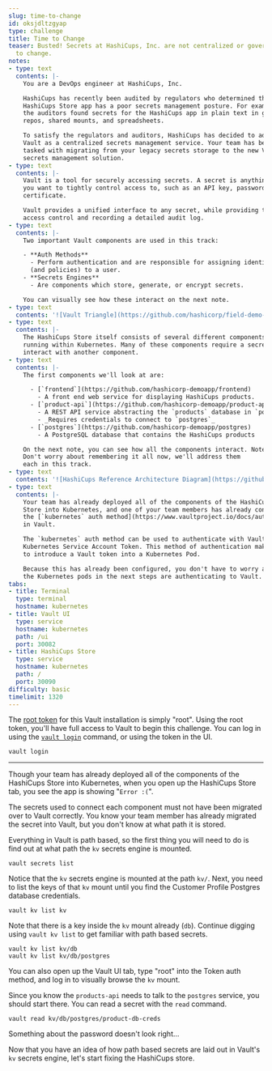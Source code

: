 ```yaml
---
slug: time-to-change
id: oksjdltzgyap
type: challenge
title: Time to Change
teaser: Busted! Secrets at HashiCups, Inc. are not centralized or governed. It's time
  to change.
notes:
- type: text
  contents: |-
    You are a DevOps engineer at HashiCups, Inc.

    HashiCups has recently been audited by regulators who determined that the
    HashiCups Store app has a poor secrets management posture. For example,
    the auditors found secrets for the HashiCups app in plain text in git
    repos, shared mounts, and spreadsheets.

    To satisfy the regulators and auditors, HashiCups has decided to adopt
    Vault as a centralized secrets management service. Your team has been
    tasked with migrating from your legacy secrets storage to the new Vault
    secrets management solution.
- type: text
  contents: |-
    Vault is a tool for securely accessing secrets. A secret is anything that
    you want to tightly control access to, such as an API key, password, or
    certificate.

    Vault provides a unified interface to any secret, while providing tight
    access control and recording a detailed audit log.
- type: text
  contents: |-
    Two important Vault components are used in this track:

    - **Auth Methods**
      - Perform authentication and are responsible for assigning identity
      (and policies) to a user.
    - **Secrets Engines**
      - Are components which store, generate, or encrypt secrets.

    You can visually see how these interact on the next note.
- type: text
  contents: '![Vault Triangle](https://github.com/hashicorp/field-demo-vault-secrets-mgmt/raw/main/images/vault-triangle.png)'
- type: text
  contents: |-
    The HashiCups Store itself consists of several different components, all
    running within Kubernetes. Many of these components require a secret to
    interact with another component.
- type: text
  contents: |-
    The first components we'll look at are:

      - [`frontend`](https://github.com/hashicorp-demoapp/frontend)
        - A front end web service for displaying HashiCups products.
      - [`product-api`](https://github.com/hashicorp-demoapp/product-api-go)
        - A REST API service abstracting the `products` database in `postgres`
        - _Requires credentials to connect to `postgres`_
      - [`postgres`](https://github.com/hashicorp-demoapp/postgres)
        - A PostgreSQL database that contains the HashiCups products

    On the next note, you can see how all the components interact. Note that Consul is used for service discovery.
    Don't worry about remembering it all now, we'll address them
    each in this track.
- type: text
  contents: '![HashiCups Reference Architecture Diagram](https://github.com/hashicorp/field-demo-vault-secrets-mgmt/raw/main/images/infra-new.png)'
- type: text
  contents: |-
    Your team has already deployed all of the components of the HashiCups
    Store into Kubernetes, and one of your team members has already configured
    the [`kubernetes` auth method](https://www.vaultproject.io/docs/auth/kubernetes/)
    in Vault.

    The `kubernetes` auth method can be used to authenticate with Vault using a
    Kubernetes Service Account Token. This method of authentication makes it easy
    to introduce a Vault token into a Kubernetes Pod.

    Because this has already been configured, you don't have to worry about how
    the Kubernetes pods in the next steps are authenticating to Vault.
tabs:
- title: Terminal
  type: terminal
  hostname: kubernetes
- title: Vault UI
  type: service
  hostname: kubernetes
  path: /ui
  port: 30082
- title: HashiCups Store
  type: service
  hostname: kubernetes
  path: /
  port: 30090
difficulty: basic
timelimit: 1320
---
```


The [root token](https://www.vaultproject.io/docs/concepts/tokens#root-tokens) for
this Vault installation is simply "root". Using the root token, you'll have
full access to Vault to begin this challenge. You can log in using the
[`vault login`](https://www.vaultproject.io/docs/commands/login/) command,
or using the token in the UI.

```bash,run
vault login
```

---

Though your team has already deployed all of the components of the HashiCups
Store into Kubernetes, when you open up the HashiCups Store tab,
you see the app is showing "`Error :(`".

The secrets used to connect each component must not have been migrated
over to Vault correctly. You know your team member has already migrated the
secret into Vault, but you don't know at what path it is stored.

Everything in Vault is path based, so the first thing you will need to do
is find out at what path the `kv` secrets engine is mounted.

```bash,run
vault secrets list
```

Notice that the `kv` secrets engine is mounted at the path `kv/`. Next, you
need to list the keys of that `kv` mount until you find the Customer Profile
Postgres database credentials.

```bash,run
vault kv list kv
```

Note that there is a key inside the `kv` mount already (`db`). Continue digging
using `vault kv list` to get familiar with path based secrets.

```bash,run
vault kv list kv/db
vault kv list kv/db/postgres
```

You can also open up the Vault UI tab, type "root" into the Token auth method, and
log in to visually browse the `kv` mount.

Since you know the `products-api` needs to talk to the `postgres` service,
you should start there. You can read a secret with the `read` command.

```bash,run
vault read kv/db/postgres/product-db-creds
```

Something about the password doesn't look right...

Now that you have an idea of how path based secrets are laid out in Vault's
`kv` secrets engine, let's start fixing the HashiCups store.

